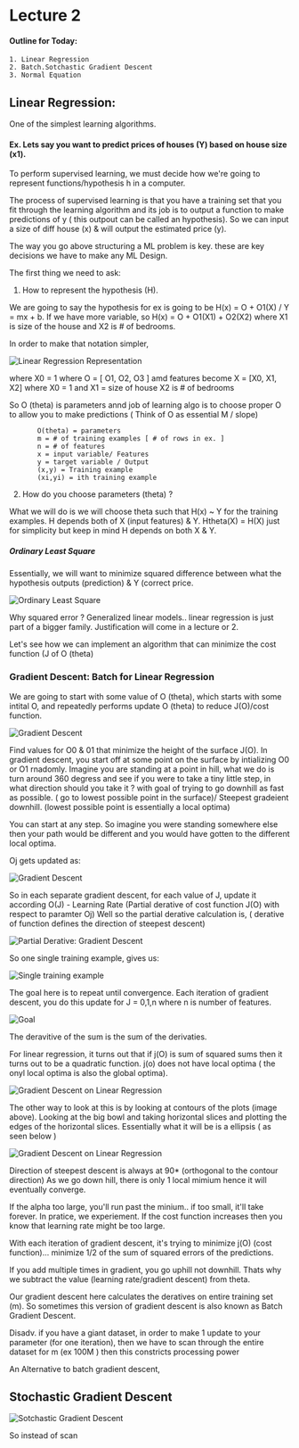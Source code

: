 # Lecture 2

#### Outline for Today:

    1. Linear Regression
    2. Batch.Sotchastic Gradient Descent
    3. Normal Equation

## Linear Regression: 

One of the simplest learning algorithms. 

#### Ex. Lets say you want to predict prices of houses (Y) based on house size (x1).

To perform supervised learning, we must decide how we're going to represent functions/hypothesis h in a computer.

The process of supervised learning is that you have a training set that you fit through the learning algorithm and its job is to output a function to make predictions of y ( this outpout can be called an hypothesis). So we can input a size of diff house (x) & will output the estimated price (y).

The way you go above structuring a ML problem is key. these are key decisions we have to make any ML Design.

The first thing we need to ask:
1. How to represent the hypothesis (H).

We are going to say the hypothesis for ex is going to be H(x) = O + O1(X) / Y = mx + b. If we have more variable, so H(x) = O + O1(X1) + O2(X2) where X1 is size of the house and X2 is # of bedrooms.
   
In order to make that notation simpler, 
   
![Linear Regression Representation](https://user-images.githubusercontent.com/62080661/86197748-0d06fd00-bb24-11ea-82fd-bfbaab1d040c.png)
   
where X0 = 1 where O = [ O1, O2, O3 ] amd features become X = [X0, X1, X2] where X0 = 1 and X1 = size of house X2 is # of bedrooms
   
So O (theta)  is parameters annd job of learning algo is to choose proper O to allow you to make predictions ( Think of O as essential M / slope)
   
           O(theta) = parameters
           m = # of training examples [ # of rows in ex. ]
           n = # of features
           x = input variable/ Features
           y = target variable / Output
           (x,y) = Training example
           (xi,yi) = ith training example

2. How do you choose parameters (theta) ?

What we will do is we will choose theta such that H(x) ~ Y for the training examples. H depends both of X (input features) & Y. 
Htheta(X) = H(X) just for simplicity but keep in mind H depends on both X & Y.
  
##### Ordinary Least Square 
Essentially, we will want to minimize squared difference between what the hypothesis outputs (prediction) & Y (correct price. 
  
![Ordinary Least Square](https://user-images.githubusercontent.com/62080661/86198340-6cb1d800-bb25-11ea-9e1b-54acccbc0e31.png)

Why squared error ? Generalized linear models.. linear regression is just part of a bigger family. Justification will come in a lecture or 2.

Let's see how we can implement an algorithm that can minimize the cost function (J of O (theta)

### Gradient Descent: Batch for Linear Regression

We are going to start with some value of O (theta), which starts with some intital O, and repeatedly performs update O (theta) to reduce J(O)/cost function.

![Gradient Descent](https://user-images.githubusercontent.com/62080661/86198875-9ae3e780-bb26-11ea-8323-36a0befe3601.png)

Find values for O0 & 01 that minimize the height of the surface J(O). In gradient descent, you start off at some point on the surface by intializing O0 or O1 rnadomly. Imagine you are standing at a point in hill, what we do is turn around 360 degress and see if you were to take a tiny little step, in what direction should you take it ? with goal of trying to go downhill as fast as possible.
( go to lowest possible point in the surface)/ Steepest gradeient downhill.  (lowest possible point is essentially a local optima)

You can start at any step. So imagine you were standing somewhere else then your path would be different and you would have gotten to the different local optima.

Oj gets updated as:

![Gradient Descent](https://user-images.githubusercontent.com/62080661/86199215-83f1c500-bb27-11ea-90cd-18a6027cf202.png)

So in each separate gradient descent, for each value of J, update it according O(J) - Learning Rate (Partial derative of cost function J(O) with respect to paramter Oj)
Well so the partial derative calculation is, ( derative of function defines the direction of steepest descent)

![Partial Derative: Gradient Descent](https://user-images.githubusercontent.com/62080661/86199355-eb0f7980-bb27-11ea-9f7a-3a896041fd61.png)

 So one single training example, gives us: 
 
 ![Single training example]( https://user-images.githubusercontent.com/62080661/86199871-3ece9280-bb29-11ea-8415-43decb60fcfa.png)
 
 The goal here is to repeat until convergence. Each iteration of gradient descent, you do this update for J = 0,1,n where n is number of features.
 
 ![Goal](  https://user-images.githubusercontent.com/62080661/86200011-9d940c00-bb29-11ea-8537-e15b1c8d007a.png )

The deravitive of the sum is the sum of the derivaties.


For linear regression, it turns out that if j(O) is sum of squared sums then it turns out to be a quadratic function.
j(o) does not have local optima ( the onyl local optima is also the global optima). 

 ![Gradient Descent on Linear Regression](  https://user-images.githubusercontent.com/62080661/86540503-e5bd8080-bed3-11ea-8282-1da93c0f3e73.png )
 
The other way to look at this is by looking at contours of the plots (image above). Looking at the big bowl and taking horizontal slices and plotting the edges of the horizontal slices. Essentially what it will be is a ellipsis ( as seen below )

 ![Gradient Descent on Linear Regression](  https://user-images.githubusercontent.com/62080661/86540486-c6beee80-bed3-11ea-8b89-58af5eda1eff.png)

Direction of steepest descent is always at 90* (orthogonal to the contour direction) As we go down hill, there is only 1 local mimium hence it will eventually converge. 

If the alpha too large, you'll run past the minium.. if too small, it'll take forever. In pratice, we experiement. If the cost function increases then you know that learning rate might be too large. 

With each iteration of gradient descent, it's trying to minimize j(O) (cost function)... minimize 1/2 of the sum of squared errors of the predictions.

If you add multiple times in gradient, you go uphill not downhill. Thats why we subtract the value (learning rate/gradient descent) from theta.

Our gradient descent here calculates the deratives on entire training set (m). So sometimes this version of gradient descent is also known as Batch Gradient Descent.

Disadv. if you have a giant dataset, in order to make 1 update to your parameter (for one iteration), then we have to scan through the entire dataset for m (ex 100M ) then this constricts processing power


An Alternative to batch gradient descent,

## Stochastic Gradient Descent

 ![Sotchastic Gradient Descent]( https://user-images.githubusercontent.com/62080661/86540478-adb63d80-bed3-11ea-859a-9eeb1217cdec.png )


So instead of scan






